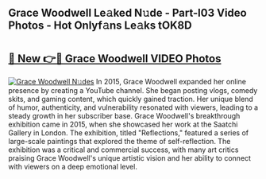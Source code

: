 ## Grace Woodwell Le𝚊ked N𝚞de - Part-l03 Video Photos - Hot Onlyf𝚊ns Le𝚊ks tOK8D

# <h2><a href="http://ab76690.deff.icu/?id=Grace+Woodwell">🔗 New 👉🔴 Grace Woodwell VIDEO Photos</a></h2>

[![Grace Woodwell N𝚞des](https://i.imgur.com/rIISA9y.gif)](http://ab76690.deff.icu/?id=Grace+Woodwell)
In 2015, Grace Woodwell expanded her online presence by creating a YouTube channel. She began posting vlogs, comedy skits, and gaming content, which quickly gained traction. Her unique blend of humor, authenticity, and vulnerability resonated with viewers, leading to a steady growth in her subscriber base. Grace Woodwell's breakthrough exhibition came in 2015, when she showcased her work at the Saatchi Gallery in London. The exhibition, titled "Reflections," featured a series of large-scale paintings that explored the theme of self-reflection. The exhibition was a critical and commercial success, with many art critics praising Grace Woodwell's unique artistic vision and her ability to connect with viewers on a deep emotional level.
